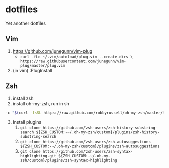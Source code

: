 # dotfiles
Yet another dotfiles

## Vim
1. https://github.com/junegunn/vim-plug
    - `curl -fLo ~/.vim/autoload/plug.vim --create-dirs \
    https://raw.githubusercontent.com/junegunn/vim-plug/master/plug.vim`
2. (in vim) :PlugInstall

## Zsh
1. install zsh
2. install oh-my-zsh, run in sh
```sh
-c "$(curl -fsSL https://raw.github.com/robbyrussell/oh-my-zsh/master/tools/install.sh)"
```
3. Install plugins
    1. `git clone https://github.com/zsh-users/zsh-history-substring-search ${ZSH_CUSTOM:-~/.oh-my-zsh/custom}/plugins/zsh-history-substring-search`
    2. `git clone https://github.com/zsh-users/zsh-autosuggestions ${ZSH_CUSTOM:-~/.oh-my-zsh/custom}/plugins/zsh-autosuggestions
`
    3. `git clone https://github.com/zsh-users/zsh-syntax-highlighting.git ${ZSH_CUSTOM:-~/.oh-my-zsh/custom}/plugins/zsh-syntax-highlighting
`
